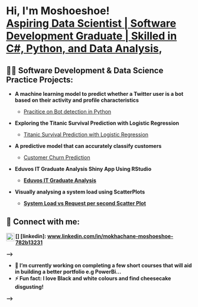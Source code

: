 <h1>Hi, I'm Moshoeshoe! <br/><a href="www.linkedin.com/in/mokhachane-moshoeshoe-782b13231">Aspiring Data Scientist | Software Development Graduate | Skilled in C#, Python, and Data Analysis</a>, <a  <a </a></h1>

<h2>👨‍💻 Software Development & Data Science Practice Projects:</h2>

- <b> A machine learning model to predict whether a Twitter user is a bot based on their activity and profile characteristics</b>
  - [Pracitice on Bot detection in Python](https://github.com/M-Moshoeshoe/Bot-Detection)

 - <b> Exploring the Titanic Survival Prediction with Logistic Regression</b>
   - [Titanic Survival Prediction with Logistic Regression](https://github.com/M-Moshoeshoe/Survival-Prediction-Using-Logistic-Regression.git)


- <b>A predictive model that can accurately classify customers</b>
  - [Customer Churn Prediction](https://github.com/M-Moshoeshoe/Customer-Churn-Prediction-.git) <b>

- <b>Eduvos IT Graduate Analysis Shiny App Using RStudio</b>
  - [Eduvos IT Graduate Analysis](https://github.com/M-Moshoeshoe/EduvosDashboard) <b>

- <b>Visually analysing a system load using ScatterPlots </b>
  - [System Load vs Request per second Scatter Plot](https://github.com/M-Moshoeshoe/System-Load-vs-Requests-per-Second-Scatter-Plot.git) <b>

<h2> 🤳 Connect with me:</h2>

[<img align="left" alt="MMoshoeshoe | LinkedIn" width="22px" src="https://cdn.jsdelivr.net/npm/simple-icons@v3/icons/linkedin.svg" />]
[linkedin]: www.linkedin.com/in/mokhachane-moshoeshoe-782b13231

-->
- 🔭 I’m currently working on completing a few short courses that will aid in building a         better portfolio e.g PowerBi...
- ⚡ Fun fact: I love Black and white colours and find cheesecake disgusting!

-->
